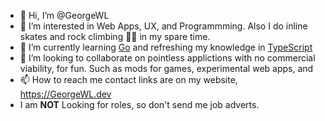 - 👋 Hi, I’m @GeorgeWL
- 👀 I’m interested in Web Apps, UX, and Programmming. Also I do inline skates and rock climbing 🧗‍♂️ in my spare time.
- 🌱 I’m currently learning [Go](https://go.dev) and refreshing my knowledge in [TypeScript](https://typescript.dev)
- 💞️ I’m looking to collaborate on pointless applictions with no commercial viability, for fun. Such as mods for games, experimental web apps, and 
- 📫 How to reach me contact links are on my website, https://GeorgeWL.dev
- I am **NOT** Looking for roles, so don't send me job adverts.
<!---
GeorgeWL/GeorgeWL is a ✨ special ✨ repository because its `README.md` (this file) appears on your GitHub profile.
You can click the Preview link to take a look at your changes.
--->
